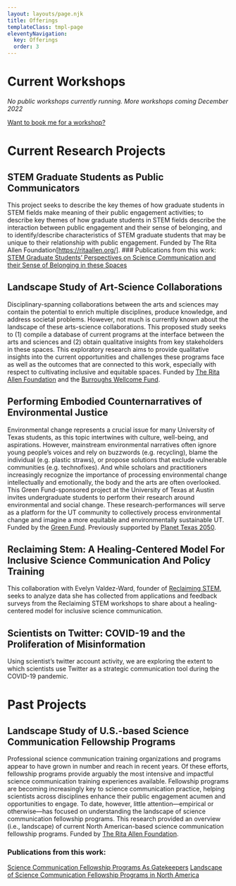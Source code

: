 ```yaml
---
layout: layouts/page.njk
title: Offerings
templateClass: tmpl-page
eleventyNavigation:
  key: Offerings
  order: 3
---
```


# Current Workshops

*No public workshops currently running. More workshops coming December 2022*

[Want to book me for a workshop?](http://stemprov.org/about/teaching/)

# Current Research Projects

## STEM Graduate Students as Public Communicators
This project seeks to describe the key themes of how graduate students in STEM fields make meaning of their public engagement activities; to describe key themes of how graduate students in STEM fields describe the interaction between public engagement and their sense of belonging, and to identify/describe characteristics of STEM graduate students that may be unique to their relationship with public engagement. Funded by The Rita Allen Foundation[https://ritaallen.org/].
	### Publications from this work:
	[STEM Graduate Students’ Perspectives on Science Communication and their Sense of Belonging in these Spaces](https://mediaengagement.org/research/stem-graduate-students-perspectives-on-science-communication/)

## Landscape Study of Art-Science Collaborations
Disciplinary-spanning collaborations between the arts and sciences may contain the potential to enrich multiple disciplines, produce knowledge, and address societal problems. However, not much is currently known about the landscape of these arts-science collaborations. This proposed study seeks to (1) compile a database of current programs at the interface between the arts and sciences and (2) obtain qualitative insights from key stakeholders in these spaces. This exploratory research aims to provide qualitative insights into the current opportunities and challenges these programs face as well as the outcomes that are connected to this work, especially with respect to cultivating inclusive and equitable spaces. Funded by [The Rita Allen Foundation](https://ritaallen.org/) and the [Burroughs Wellcome Fund](https://www.bwfund.org/).

## Performing Embodied Counternarratives of Environmental Justice
Environmental change represents a crucial issue for many University of Texas students, as this topic intertwines with culture, well-being, and aspirations. However, mainstream environmental narratives often ignore young people’s voices and rely on buzzwords (e.g. recycling), blame the individual (e.g. plastic straws), or propose solutions that exclude vulnerable communities (e.g. technofixes). And while scholars and practitioners increasingly recognize the importance of processing environmental change intellectually and emotionally, the body and the arts are often overlooked. This Green Fund-sponsored project at the University of Texas at Austin invites undergraduate students to perform their research around environmental and social change. These research-performances will serve as a platform for the UT community to collectively process environmental change and imagine a more equitable and environmentally sustainable UT. Funded by the [Green Fund](https://sustainability.utexas.edu/getinvolved/greenfund). Previously supported by [Planet Texas 2050](https://bridgingbarriers.utexas.edu/planet-texas-2050).

## Reclaiming Stem: A Healing-Centered Model For Inclusive Science Communication And Policy Training
This collaboration with Evelyn Valdez-Ward, founder of [Reclaiming STEM](https://reclaimingstem.wardofcode.com/), seeks to analyze data she has collected from applications and feedback surveys from the Reclaiming STEM workshops to share about a healing-centered model for inclusive science communication.

## Scientists on Twitter: COVID-19 and the Proliferation of Misinformation
Using scientist’s twitter account activity, we are exploring the extent to which scientists use Twitter as a strategic communication tool during the COVID-19 pandemic.

# Past Projects

## Landscape Study of U.S.-based Science Communication Fellowship Programs
Professional science communication training organizations and programs appear to have grown in number and reach in recent years. Of these efforts, fellowship programs provide arguably the most intensive and impactful science communication training experiences available. Fellowship programs are becoming increasingly key to science communication practice, helping scientists across disciplines enhance their public engagement acumen and opportunities to engage. To date, however, little attention—empirical or otherwise—has focused on understanding the landscape of science communication fellowship programs. This research provided an overview (i.e., landscape) of current North American-based science communication fellowship programs. Funded by [The Rita Allen Foundation](https://ritaallen.org/).

### Publications from this work:
[Science Communication Fellowship Programs As Gatekeepers](https://journals.sagepub.com/doi/abs/10.1177/09636625221115958)
[Landscape of Science Communication Fellowship Programs in North America](https://ritaallen.org/app/uploads/2020/06/SciEng-Fellowships-Report.pdf)
